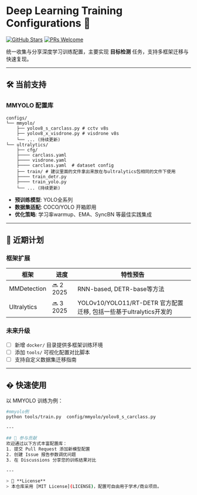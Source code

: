 
# Deep Learning Training Configurations 🚀

[![GitHub Stars](https://img.shields.io/github/stars/Flulike/Config?style=social)](https://github.com/Flulike/Config)
[![PRs Welcome](https://img.shields.io/badge/PRs-welcome-brightgreen.svg)](https://github.com/Flulike/Config/pulls)

统一收集与分享深度学习训练配置，主要实现 **目标检测** 任务，支持多框架迁移与快速复现。

---

## 🛠 当前支持

### MMYOLO 配置库
```text
configs/
└── mmyolo/
    ├── yolov8_s_carclass.py # cctv v8s
    ├── yolov8_x_visdrone.py # visdrone v8s
    └── ... (持续更新)
└── ultralytics/ 
    ├── cfg/
    ├──── carclass.yaml
    ├──── visdrone.yaml  
    ├──── carclass.yaml  # dataset config 
    ├── train/ # 建议里面的文件拿出来放在与ultralytics包相同的文件下使用
    ├──── train_detr.py
    ├──── train_yolo.py  
    └── ... (持续更新)
```
- **预训练模型**: YOLO全系列
- **数据集适配**: COCO/YOLO 开箱即用
- **优化策略**: 学习率warmup、EMA、SyncBN 等最佳实践集成

---

## 🚧 近期计划

### 框架扩展
| 框架          | 进度      | 特性预告                          |
|---------------|-----------|----------------------------------|
| MMDetection   | 🔜 2 2025 | RNN-based, DETR-base等方法 |
| Ultralytics   | 🔜 3 2025 | YOLOv10/YOLO11/RT-DETR 官方配置迁移,  包括一些基于ultralytics开发的       |

### 未来升级
- [ ] 新增 `docker/` 目录提供多框架训练环境
- [ ] 添加 `tools/` 可视化配置对比脚本
- [ ] 支持自定义数据集迁移指南

---

## � 快速使用
以 MMYOLO 训练为例：
```bash
#mmyolo例
python tools/train.py  config/mmyolo/yolov8_s_carclass.py

---

## 🤝 参与贡献
欢迎通过以下方式丰富配置库：
1. 提交 Pull Request 添加新模型配置
2. 创建 Issue 报告参数调优问题
3. 在 Discussions 分享您的训练结果对比

---

> 📄 **License**  
> 本仓库采用 [MIT License](LICENSE)，配置可自由用于学术/商业项目。
